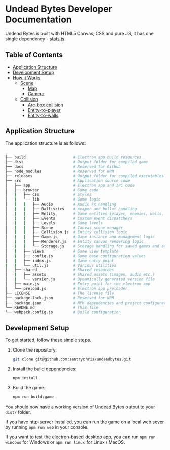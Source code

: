 # Undead Bytes Developer Documentation

Undead Bytes is built with HTML5 Canvas, CSS and pure JS, it has one single dependency - [stats.js]().

## Table of Contents

* [Application Structure](#application-structure)
* [Development Setup](#development-setup)
* [How it Works](./full/README.md)
  * [Scene](./full/scene/README.md)
    * [Map](./full/scene/map.md)
    * [Camera](./full/scene/camera.md)
  * [Collision](./full/collision/README.md)
    * [Arc-box collision](./full/collision/arc-box-collision.md)
    * [Entity-to-player](./full/collision/entity-to-player.md)
    * [Entity-to-walls](./full/collision/entity-to-walls.md)

## Application Structure

The application structure is as follows:

```sh
.
├── build                     # Electron app build resources
├── dist                      # Output folder for compiled game
├── docs                      # Reserved for Github
├── node_modules              # Reserved for NPM
├── releases                  # Output folder for compiled executables
├── src                       # Application source code
│   ├── app                   # Electron app and IPC code
│   ├── browser               # Game code
│   |   ├── css               # Styles
│   |   └── lib               # Game logic
│   |   |   ├── Audio         # Audio FX handling
│   |   |   ├── Ballistics    # Weapon and bullet handling
│   |   |   ├── Entity        # Game entities (player, enemies, walls, items etc.)
│   |   |   ├── Events        # Custom event dispatchers
│   |   |   ├── Levels        # Game levels
│   |   |   ├── Scene         # Canvas scene manager 
│   |   |   ├── Collision.js  # Entity collision logic
│   |   |   ├── Game.js       # Game instance and management logic
│   |   |   ├── Renderer.js   # Entity canvas rendering logic
│   |   |   └── Storage.js    # Storage handling for saved games and settings
│   |   ├── views             # Game view template
│   |   ├── config.js         # Game base configuration values
│   |   ├── index.js          # Game entry point
|   |   └── util.js           # Various utilities
│   ├── shared                # Shared resources
│   |   ├── assets            # Shared assets (images, audio etc.)
│   |   └── version.js        # Dynamically generated version file
│   ├── main.js               # Entry point for the electron app
│   └── preload.js            # Electron app preloader
├── LICENSE                   # The license file
├── package-lock.json         # Reserved for NPM
├── package.json              # NPM dependencies and project configuration
└── README.md                 # This file
└── webpack.config.js         # Build configuration
```

## Development Setup

To get started, follow these simple steps.

1. Clone the repository:
    ```sh
    git clone git@github.com:sentrychris/undeadbytes.git
    ```

2. Install the build dependencies:
    ```sh
    npm install
    ```

3. Build the game:
    ```sh
    npm run build:game
    ```

You should now have a working version of Undead Bytes output to your `dist/` folder.

If you have [http-server]() installed, you can run the game on a local web sever by running `npm run web` in your console.

If you want to test the electron-based desktop app, you can run `npm run windows` for Windows or `npm run linux` for Linux / MacOS.